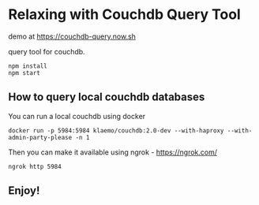 # Relaxing with Couchdb Query Tool

demo at https://couchdb-query.now.sh

query tool for couchdb.

```
npm install
npm start
```

## How to query local couchdb databases

You can run a local couchdb using docker

```
docker run -p 5984:5984 klaemo/couchdb:2.0-dev --with-haproxy --with-admin-party-please -n 1
```

Then you can make it available using ngrok - https://ngrok.com/

```
ngrok http 5984
```


## Enjoy!
